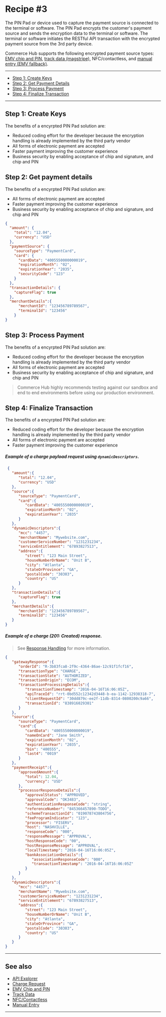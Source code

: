 # Recipe #3

The PIN Pad or device used to capture the payment source is connected to the terminal or software. The PIN Pad encrypts the customer's payment source and sends the encryption data to the terminal or software. The terminal or software initiates the RESTful API transaction with the encrypted payment source from the 3rd party device.

Commerce Hub supports the following encrypted payment source types: [EMV chip and PIN](?path=docs/In-Person/Encrypted-Payments/EMV.md), [track data (magstripe)](?path=docs/In-Person/Encrypted-Payments/Track.md), NFC/contactless, and [manual entry (EMV fallback)](?path=docs/In-Person/Encrypted-Payments/Manual.md).

---
- [Step 1: Create Keys](#step-1-create-keys)
- [Step 2: Get Payment Details](#step-2-get-payment-details)
- [Step 3: Process Payment](#step-3-process-payment)
- [Step 4: Finalize Transaction](#step-4-finalize-transaction)


---

## Step 1: Create Keys
The benefits of a encyrpted PIN Pad solution are:
- Reduced coding effort for the developer because the encryption handling is already implemented by the third party vendor
- All forms of electronic payment are accepted
- Faster payment improving the customer experience
- Business security by enabling acceptance of chip and signature, and chip and PIN

## Step 2: Get payment details
The benefits of a encyrpted PIN Pad solution are:
- All forms of electronic payment are accepted
- Faster payment improving the customer experience
- Business security by enabling acceptance of chip and signature, and chip and PIN
```json
{
  "amount": {
    "total": "12.04",
    "currency": "USD"
  },
  "paymentSource": {
    "sourceType": "PaymentCard",
    "card": {
      "cardData": "4005550000000019",
      "expirationMonth": "02",
      "expirationYear": "2035",
      "securityCode": "123"
    }
  },
  "transactionDetails": {
    "captureFlag": true
  },
  "merchantDetails":{
      "merchantId": "123456789789567",
      "terminalId": "123456"
    }
}
```

## Step 3: Process Payment
The benefits of a encyrpted PIN Pad solution are:
- Reduced coding effort for the developer because the encryption handling is already implemented by the third party vendor
- All forms of electronic payment are accepted
- Business security by enabling acceptance of chip and signature, and chip and PIN
<!-- theme: info -->
> Commerce Hub highly recommends testing against our sandbox and end to end environments before using our production environment.

## Step 4: Finalize Transaction
The benefits of a encyrpted PIN Pad solution are:
- Reduced coding effort for the developer because the encryption handling is already implemented by the third party vendor
- All forms of electronic payment are accepted
- Faster payment improving the customer experience
<!--
type: tab
titles: Request, Response
-->

##### Example of a charge payload request using `dynamicDescriptors`.

```json
 {
   "amount":{
      "total": "12.04",
      "currency": "USD"
   },
   "source":{
      "sourceType": "PaymentCard",
      "card":{
         "cardData": "4005550000000019",
         "expirationMonth": "02",
         "expirationYear": "2035"
      }
   },
   "dynamicDescriptors":{
      "mcc": "4457",
      "merchantName": "Mywebsite.com",
      "customerServiceNumber": "1231231234",
      "serviceEntitlement": "67893827513",
      "address":{
         "street": "123 Main Street",
         "houseNumberOrName": "Unit B",
         "city": "Atlanta",
         "stateOrProvince": "GA",
         "postalCode": "30303",
         "country": "US"
      }
   },
   "transactionDetails":{
      "captureFlag": true
   },
   "merchantDetails":{
      "merchantId": "123456789789567",
      "terminalId": "123456"
   }
}
```

<!--
type: tab
-->

##### Example of a charge (201: Created) response.

<!-- theme: info -->
> See [Response Handling](?path=docs/Resources/Guides/Response-Codes/Response-Handling.md) for more information.

```json
{
   "gatewayResponse":{
      "orderId": "R-3b83fca8-2f9c-4364-86ae-12c91f1fcf16",
      "transactionType": "CHARGE",
      "transactionState": "AUTHORIZED",
      "transactionOrigin": "ECOM",
      "transactionProcessingDetails":{
         "transactionTimestamp": "2016-04-16T16:06:05Z",
         "apiTraceId": "rrt-0bd552c12342d3448-b-ea-1142-12938318-7",
         "clientRequestId": "30dd879c-ee2f-11db-8314-0800200c9a66",
         "transactionId": "838916029301"
      }
   },
   "source":{
      "sourceType": "PaymentCard",
      "card":{
         "cardData": "4005550000000019",
         "nameOnCard": "Jane Smith",
         "expirationMonth": "02",
         "expirationYear": "2035",
         "bin": "400555",
         "last4": "0019"
      }
   },
   "paymentReceipt":{
      "approvedAmount":{
         "total": 12.04,
         "currency": "USD"
      },
      "processorResponseDetails":{
         "approvalStatus": "APPROVED",
         "approvalCode": "OK3483",
         "authenticationResponseCode": "string",
         "referenceNumber": "845366457890-TODO",
         "schemeTransactionId": "019078743804756",
         "feeProgramIndicator": "123",
         "processor": "FISERV",
         "host": "NASHVILLE",
         "responseCode": "000",
         "responseMessage": "APPROVAL",
         "hostResponseCode": "00",
         "hostResponseMessage": "APPROVAL",
         "localTimestamp": "2016-04-16T16:06:05Z",
         "bankAssociationDetails":{
            "associationResponseCode": "000",
            "transactionTimestamp": "2016-04-16T16:06:05Z"
         }
      }
   },
   "dynamicDescriptors":{
      "mcc": "4457",
      "merchantName": "Mywebsite.com",
      "customerServiceNumber": "1231231234",
      "serviceEntitlement": "67893827513",
      "address":{
         "street": "123 Main Street",
         "houseNumberOrName": "Unit B",
         "city": "Atlanta",
         "stateOrProvince": "GA",
         "postalCode": "30303",
         "country": "US"
      }
   }
}
```

<!-- type: tab-end -->


---
## See also
- [API Explorer](./api/?type=post&path=/payments/v1/charges)
- [Charge Request](?path=docs/Resources/API-Documents/Payments/Charges.md)
- [EMV Chip and PIN](?path=docs/In-Person/Encrypted-Payments/EMV.md)
- [Track Data](?path=docs/In-Person/Encrypted-Payments/Track.md)
- [NFC/Contactless](?path=docs/In-Person/Encrypted-Payments/Contactless.md)
- [Manual Entry](?path=docs/In-Person/Encrypted-Payments/Manual.md)


---
